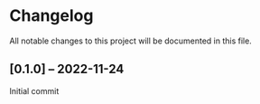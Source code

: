 # Changelog

All notable changes to this project will be documented in this file.

## [0.1.0] – 2022-11-24

Initial commit

